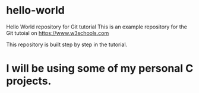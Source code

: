# hello-world
Hello World repository for Git tutorial
This is an example repository for the Git tutoial on https://www.w3schools.com

This repository is built step by step in the tutorial.

# I will be using some of my personal C projects.
